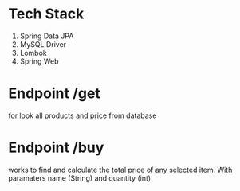 # Tech Stack
1. Spring Data JPA
2. MySQL Driver
3. Lombok
4. Spring Web

# Endpoint /get
for look all products and price from database

# Endpoint /buy
works to find and calculate the total price of any selected item.
With paramaters name (String) and quantity (int)
